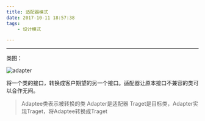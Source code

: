 ```yaml
---
title: 适配器模式
date: 2017-10-11 18:57:38
tags:
	- 设计模式

---
```


------------

类图：

![adapter](adapter.png)

将一个类的接口，转换成客户期望的另一个接口。适配器让原本接口不兼容的类可以合作无间。

> Adaptee类表示被转换的类
  Adapter是适配器
  Traget是目标类，Adapter实现Traget，将Adaptee转换成Traget